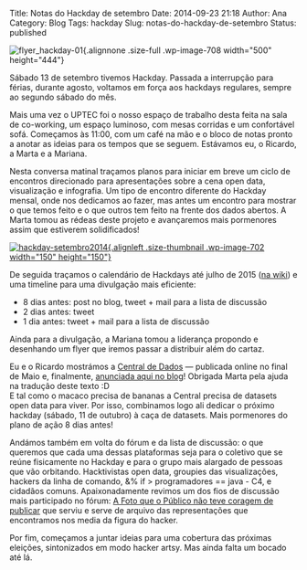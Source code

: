 Title: Notas do Hackday de setembro
Date: 2014-09-23 21:18
Author: Ana
Category: Blog
Tags: hackday
Slug: notas-do-hackday-de-setembro
Status: published

![flyer\_hackday-01](http://www.transparenciahackday.org/wp-content/uploads/2014/09/flyer_hackday-01.png){.alignnone .size-full .wp-image-708 width="500" height="444"}

Sábado 13 de setembro tivemos Hackday. Passada a interrupção para férias, durante agosto, voltamos em força aos hackdays regulares, sempre ao segundo sábado do mês.

Mais uma vez o UPTEC foi o nosso espaço de trabalho desta feita na sala de co-working, um espaço luminoso, com mesas corridas e um confortável sofá. Começamos às 11:00, com um café na mão e o bloco de notas pronto a anotar as ideias para os tempos que se seguem. Estávamos eu, o Ricardo, a Marta e a Mariana.

Nesta conversa matinal traçamos planos para iniciar em breve um ciclo de encontros direcionado para apresentações sobre a cena open data, visualização e infografia. Um tipo de encontro diferente do Hackday mensal, onde nos dedicamos ao fazer, mas antes um encontro para mostrar o que temos feito e o que outros tem feito na frente dos dados abertos. A Marta tomou as rédeas deste projeto e avançaremos mais pormenores assim que estiverem solidificados!

[![hackday-setembro2014](http://www.transparenciahackday.org/wp-content/uploads/2014/09/hackday-setembro2014-150x150.png){.alignleft .size-thumbnail .wp-image-702 width="150" height="150"}](http://www.transparenciahackday.org/wp-content/uploads/2014/09/hackday-setembro2014.png)

De seguida traçamos o calendário de Hackdays até julho de 2015 ([na wiki](http://www.transparenciahackday.org/wiki/doku.php?id=hackdays)) e uma timeline para uma divulgação mais eficiente:

-   8 dias antes: post no blog, tweet + mail para a lista de discussão
-   2 dias antes: tweet
-   1 dia antes: tweet + mail para a lista de discussão

Ainda para a divulgação, a Mariana tomou a liderança propondo e desenhando um flyer que iremos passar a distribuir além do cartaz.

Eu e o Ricardo mostrámos a [Central de Dados](http://centradaldedados.pt) ― publicada online no final de Maio e, finalmente, [anunciada aqui no blog](http://www.transparenciahackday.org/2014/09/datacentral-um-frontend-estatico-para-colecoes-de-dados/)! Obrigada Marta pela ajuda na tradução deste texto :D  
E tal como o macaco precisa de bananas a Central precisa de datasets open data para viver. Por isso, combinamos logo ali dedicar o próximo hackday (sábado, 11 de outubro) à caça de datasets. Mais pormenores do plano de ação 8 dias antes!

Andámos também em volta do fórum e da lista de discussão: o que queremos que cada uma dessas plataformas seja para o coletivo que se reúne fisicamente no Hackday e para o grupo mais alargado de pessoas que vão orbitando. Hacktivistas open data, groupies das visualizações, hackers da linha de comando, &% if \> programadores == java - C4, e cidadãos comuns. Apaixonadamente revimos um dos fios de discussão mais participado no fórum: [A Foto que o Público não teve coragem de publicar](http://transparenciahackday.org/forum/discussion/21/a-foto-de-sabado-que-o-publico-nao-teve-a-coragem-de-publicar) que serviu e serve de arquivo das representações que encontramos nos media da figura do hacker.

Por fim, começamos a juntar ideias para uma cobertura das próximas eleições, sintonizados em modo hacker artsy. Mas ainda falta um bocado até lá.
